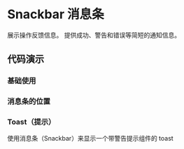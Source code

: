 # Snackbar 消息条

展示操作反馈信息。 提供成功、警告和错误等简短的通知信息。


## 代码演示

### 基础使用


<code src="../../packages/wonder-ui/src/Snackbar/demo/demo1.tsx"></code>

### 消息条的位置

<code src="../../packages/wonder-ui/src/Snackbar/demo/demo2.tsx"></code>

### Toast（提示）

使用消息条（Snackbar）来显示一个带警告提示组件的 toast

<code src="../../packages/wonder-ui/src/withDialog/demo/demo3.tsx"></code>
